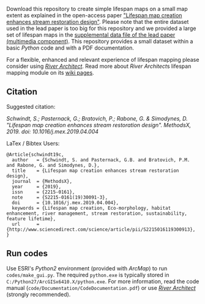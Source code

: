 Download this repository to create simple lifespan maps on a small map extent as explained in the open-access paper ["Lifespan map creation enhances stream restoration design"](http://www.sciencedirect.com/science/article/pii/S2215016119300913). Please note that the entire dataset used in the lead paper is too big for this repository and we provided a large set of lifespan maps in the [supplemental data file of the lead paper (multimedia component)](https://www.sciencedirect.com/science/article/pii/S0301479718312751). This repository provides a small dataset within a basic *Python* code and with a PDF documentation.

For a flexible, enhanced and relevant experience of lifespan mapping please consider using [*River Architect*](https://riverarchitect.github.io/Welcome/). Read more about *River Architect*s lifespan mapping module on its [wiki pages](https://riverarchitect.github.io/RA_wiki/LifespanDesign).


## Citation

Suggested citation:

*Schwindt, S.; Pasternack, G.; Bratovich, P.; Rabone, G. & Simodynes, D. "Lifespan map creation enhances stream restoration design". MethodsX, 2019. doi: 10.1016/j.mex.2019.04.004*

LaTex / Bibtex Users:

```
@Article{schwindt19c,
  author   = {Schwindt, S. and Pasternack, G.B. and Bratovich, P.M. and Rabone, G. and Simodynes, D.},
  title    = {Lifespan map creation enhances stream restoration design},
  journal  = {MethodsX},
  year     = {2019},
  issn     = {2215-0161},
  note     = {S2215-0161(19)30091-3},
  doi      = {10.1016/j.mex.2019.04.004},
  keywords = {Lifespan map creation, Eco-morphology, habitat enhancement, river management, stream restoration, sustainability, feature lifetime},
  url      = {http://www.sciencedirect.com/science/article/pii/S2215016119300913},
}
```

## Run codes
Use ESRI's *Python2* environment (provided with *ArcMap*) to run `codes/make_gui.py`. The required `python.exe` is typically stored in `C:/Python27/ArcGISx6410.X/python.exe`. For more information, read the code manual (`code/Documentation/CodeDocumentation.pdf`) or use [*River Architect*](https://riverarchitect.github.io/Welcome/) (strongly recommended).


